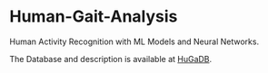 # Human-Gait-Analysis

Human Activity Recognition with ML Models and Neural Networks. 

The Database and description is available at [HuGaDB](https://github.com/romanchereshnev/HuGaDB).
